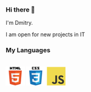 ### Hi there 👋

I'm Dmitry.

I am open for new projects in IT

### My Languages
<br>
<img src="https://github.com/devicons/devicon/blob/master/icons/html5/html5-original-wordmark.svg" width="50" height="50">
<img src="https://github.com/devicons/devicon/blob/master/icons/css3/css3-original-wordmark.svg" width="50" height="50">
<img src="https://github.com/devicons/devicon/blob/master/icons/javascript/javascript-original.svg" width="50" height="50">
<br>
